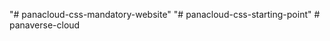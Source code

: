 "# panacloud-css-mandatory-website" 
"# panacloud-css-starting-point" 
#   p a n a v e r s e - c l o u d  
 